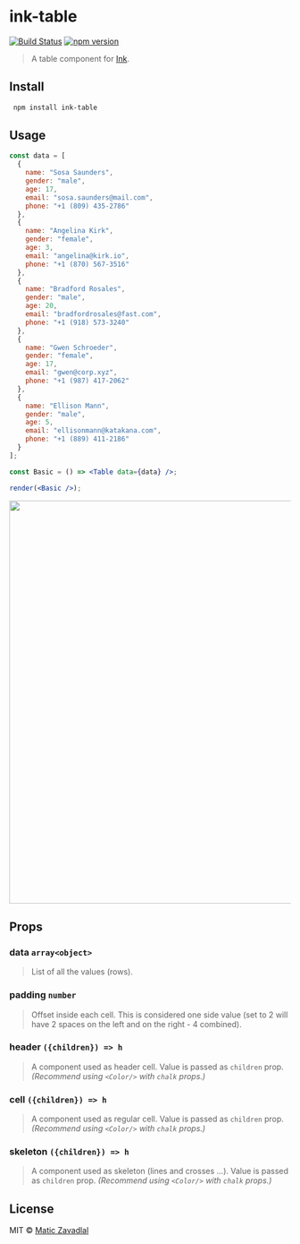 # ink-table

[![Build Status](https://travis-ci.org/maticzav/ink-table.svg?branch=master)](https://travis-ci.org/maticzav/ink-table)
[![npm version](https://badge.fury.io/js/ink-table.svg)](https://badge.fury.io/js/ink-table)

> A table component for [Ink](https://github.com/vadimdemedes/ink).

## Install

```bash
 npm install ink-table
```

## Usage

```jsx
const data = [
  {
    name: "Sosa Saunders",
    gender: "male",
    age: 17,
    email: "sosa.saunders@mail.com",
    phone: "+1 (809) 435-2786"
  },
  {
    name: "Angelina Kirk",
    gender: "female",
    age: 3,
    email: "angelina@kirk.io",
    phone: "+1 (870) 567-3516"
  },
  {
    name: "Bradford Rosales",
    gender: "male",
    age: 20,
    email: "bradfordrosales@fast.com",
    phone: "+1 (918) 573-3240"
  },
  {
    name: "Gwen Schroeder",
    gender: "female",
    age: 17,
    email: "gwen@corp.xyz",
    phone: "+1 (987) 417-2062"
  },
  {
    name: "Ellison Mann",
    gender: "male",
    age: 5,
    email: "ellisonmann@katakana.com",
    phone: "+1 (889) 411-2186"
  }
];

const Basic = () => <Table data={data} />;

render(<Basic />);
```

<img src="media/demo.png" width="720">

## Props

### data `array<object>`

> List of all the values (rows).

### padding `number`

> Offset inside each cell. This is considered one side value (set to 2 will have 2 spaces on the left and on the right - 4 combined).

### header `({children}) => h`

> A component used as header cell. Value is passed as `children` prop.
> _(Recommend using `<Color/>` with `chalk` props.)_

### cell `({children}) => h`

> A component used as regular cell. Value is passed as `children` prop.
> _(Recommend using `<Color/>` with `chalk` props.)_

### skeleton `({children}) => h`

> A component used as skeleton (lines and crosses ...). Value is passed as `children` prop.
> _(Recommend using `<Color/>` with `chalk` props.)_

## License

MIT © [Matic Zavadlal](http://github.com/maticzav)

